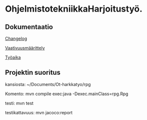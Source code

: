 # OhjelmistotekniikkaHarjoitustyö.
## Dokumentaatio
[Changelog](https://github.com/Erikvu/ot-harkkartyo/blob/master/Dokumentit/ChangeLog.md)

[Vaativuusmäärittely](https://github.com/Erikvu/ot-harkkartyo/blob/master/Dokumentit/Vaativuusmaarittely.md)

[Työaika](https://github.com/Erikvu/ot-harkkartyo/blob/master/Dokumentit/Tyoaika.md)

## Projektin suoritus
kansiosta: ~/Documents/Ot-harkkatyo/rpg

Komento: mvn compile exec:java -Dexec.mainClass=rpg.Rpg

testi: mvn test

testikattavuus: mvn jacoco:report